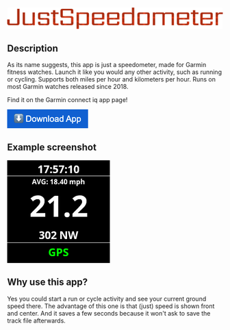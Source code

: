 [![JustSpeedometer Logo](logo.png)](https://apps.garmin.com/en-US/apps/209a163c-243d-4dfa-af90-e45dc4f694f0)

## Description

As its name suggests, this app is just a speedometer, made for Garmin fitness watches.
Launch it like you would any other activity, such as running or cycling.
Supports both miles per hour and kilometers per hour.
Runs on most Garmin watches released since 2018.

Find it on the Garmin connect iq app page!

[![Download button](examples/download.png)](https://apps.garmin.com/en-US/apps/209a163c-243d-4dfa-af90-e45dc4f694f0)

## Example screenshot
![Example image](examples/va3.png)

## Why use this app?
Yes you could start a run or cycle activity and see your current ground speed there.
The advantage of this one is that (just) speed is shown front and center.
And it saves a few seconds because it won't ask to save the track file afterwards.